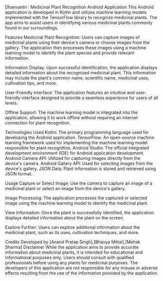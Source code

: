 Dhanvantri : 
Medicinal Plant Recognition Android Application
This Android application is developed in Kotlin and utilizes machine learning models implemented with the TensorFlow library to recognize medicinal plants. The app aims to assist users in identifying various medicinal plants commonly found in our surroundings.

Features
Medicinal Plant Recognition: Users can capture images of medicinal plants using their device's camera or choose images from the gallery. The application then processes these images using a machine learning model to identify the plant species and provide relevant information.

Information Display: Upon successful identification, the application displays detailed information about the recognized medicinal plant. This information may include the plant's common name, scientific name, medicinal uses, cultivation tips, and more.

User-Friendly Interface: The application features an intuitive and user-friendly interface designed to provide a seamless experience for users of all levels.

Offline Support: The machine learning model is integrated into the application, allowing it to work offline without requiring an internet connection for plant recognition.

Technologies Used
Kotlin: The primary programming language used for developing the Android application.
TensorFlow: An open-source machine learning framework used for implementing the machine learning model responsible for plant recognition.
Android Studio: The official integrated development environment (IDE) for Android application development.
Android Camera API: Utilized for capturing images directly from the device's camera.
Android Gallery API: Used for selecting images from the device's gallery.
JSON Data: Plant information is stored and retrieved using JSON format.

Usage
Capture or Select Image: Use the camera to capture an image of a medicinal plant or select an image from the device's gallery.

Image Processing: The application processes the captured or selected image using the machine learning model to identify the medicinal plant.

View Information: Once the plant is successfully identified, the application displays detailed information about the plant on the screen.

Explore Further: Users can explore additional information about the medicinal plant, such as its uses, cultivation techniques, and more.

Credits
Developed by [Anand Pratap Singh],[Bhavya Mittal],[Mehak Sharma]
Disclaimer
While the application aims to provide accurate information about medicinal plants, it is intended for educational and informational purposes only. Users should consult with qualified professionals before using any plants for medicinal purposes. The developers of this application are not responsible for any misuse or adverse effects resulting from the use of the information provided by the application.
